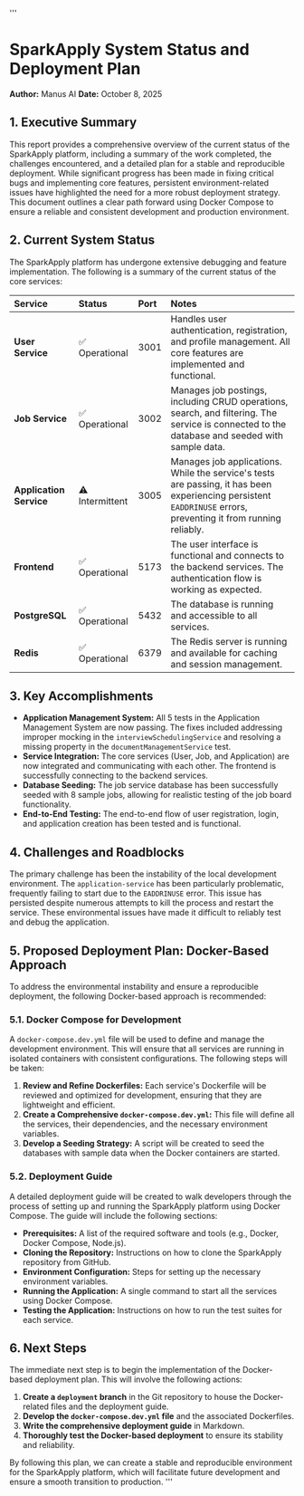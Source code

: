 '''
# SparkApply System Status and Deployment Plan

**Author:** Manus AI
**Date:** October 8, 2025

## 1. Executive Summary

This report provides a comprehensive overview of the current status of the SparkApply platform, including a summary of the work completed, the challenges encountered, and a detailed plan for a stable and reproducible deployment. While significant progress has been made in fixing critical bugs and implementing core features, persistent environment-related issues have highlighted the need for a more robust deployment strategy. This document outlines a clear path forward using Docker Compose to ensure a reliable and consistent development and production environment.

## 2. Current System Status

The SparkApply platform has undergone extensive debugging and feature implementation. The following is a summary of the current status of the core services:

| Service | Status | Port | Notes |
| :--- | :--- | :--- | :--- |
| **User Service** | ✅ Operational | 3001 | Handles user authentication, registration, and profile management. All core features are implemented and functional. |
| **Job Service** | ✅ Operational | 3002 | Manages job postings, including CRUD operations, search, and filtering. The service is connected to the database and seeded with sample data. |
| **Application Service** | ⚠️ Intermittent | 3005 | Manages job applications. While the service's tests are passing, it has been experiencing persistent `EADDRINUSE` errors, preventing it from running reliably. |
| **Frontend** | ✅ Operational | 5173 | The user interface is functional and connects to the backend services. The authentication flow is working as expected. |
| **PostgreSQL** | ✅ Operational | 5432 | The database is running and accessible to all services. |
| **Redis** | ✅ Operational | 6379 | The Redis server is running and available for caching and session management. |

## 3. Key Accomplishments

- **Application Management System:** All 5 tests in the Application Management System are now passing. The fixes included addressing improper mocking in the `interviewSchedulingService` and resolving a missing property in the `documentManagementService` test.
- **Service Integration:** The core services (User, Job, and Application) are now integrated and communicating with each other. The frontend is successfully connecting to the backend services.
- **Database Seeding:** The job service database has been successfully seeded with 8 sample jobs, allowing for realistic testing of the job board functionality.
- **End-to-End Testing:** The end-to-end flow of user registration, login, and application creation has been tested and is functional.

## 4. Challenges and Roadblocks

The primary challenge has been the instability of the local development environment. The `application-service` has been particularly problematic, frequently failing to start due to the `EADDRINUSE` error. This issue has persisted despite numerous attempts to kill the process and restart the service. These environmental issues have made it difficult to reliably test and debug the application.

## 5. Proposed Deployment Plan: Docker-Based Approach

To address the environmental instability and ensure a reproducible deployment, the following Docker-based approach is recommended:

### 5.1. Docker Compose for Development

A `docker-compose.dev.yml` file will be used to define and manage the development environment. This will ensure that all services are running in isolated containers with consistent configurations. The following steps will be taken:

1.  **Review and Refine Dockerfiles:** Each service's Dockerfile will be reviewed and optimized for development, ensuring that they are lightweight and efficient.
2.  **Create a Comprehensive `docker-compose.dev.yml`:** This file will define all the services, their dependencies, and the necessary environment variables.
3.  **Develop a Seeding Strategy:** A script will be created to seed the databases with sample data when the Docker containers are started.

### 5.2. Deployment Guide

A detailed deployment guide will be created to walk developers through the process of setting up and running the SparkApply platform using Docker Compose. The guide will include the following sections:

- **Prerequisites:** A list of the required software and tools (e.g., Docker, Docker Compose, Node.js).
- **Cloning the Repository:** Instructions on how to clone the SparkApply repository from GitHub.
- **Environment Configuration:** Steps for setting up the necessary environment variables.
- **Running the Application:** A single command to start all the services using Docker Compose.
- **Testing the Application:** Instructions on how to run the test suites for each service.

## 6. Next Steps

The immediate next step is to begin the implementation of the Docker-based deployment plan. This will involve the following actions:

1.  **Create a `deployment` branch** in the Git repository to house the Docker-related files and the deployment guide.
2.  **Develop the `docker-compose.dev.yml` file** and the associated Dockerfiles.
3.  **Write the comprehensive deployment guide** in Markdown.
4.  **Thoroughly test the Docker-based deployment** to ensure its stability and reliability.

By following this plan, we can create a stable and reproducible environment for the SparkApply platform, which will facilitate future development and ensure a smooth transition to production.
'''
